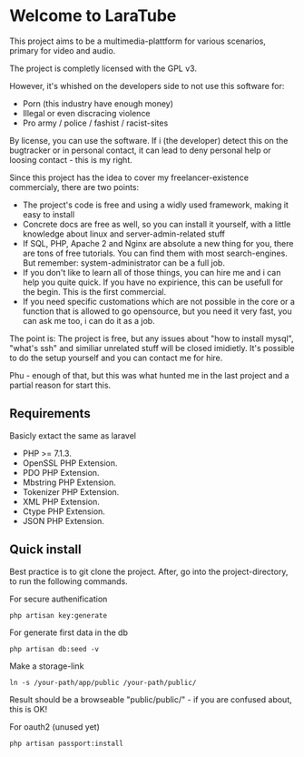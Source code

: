 # Welcome to LaraTube

This project aims to be a multimedia-plattform for various scenarios, primary for video and audio.

The project is completly licensed with the GPL v3.

However, it's whished on the developers side to not use this software for:

- Porn (this industry have enough money)
- Illegal or even discracing violence
- Pro army / police / fashist / racist-sites

By license, you can use the software. If i (the developer) detect this on the bugtracker or in personal contact, it can lead to deny personal help or loosing contact - this is my right.

Since this project has the idea to cover my freelancer-existence commercialy, there are two points:

- The project's code is free and using a widly used framework, making it easy to install
- Concrete docs are free as well, so you can install it yourself, with a little knowledge about linux and server-admin-related stuff
- If SQL, PHP, Apache 2 and Nginx are absolute a new thing for you, there are tons of free tutorials. You can find them with most search-engines. But remember: system-administrator can be a full job.
- If you don't like to learn all of those things, you can hire me and i can help you quite quick. If you have no expirience, this can be usefull for the begin. This is the first commercial.
- If you need specific customations which are not possible in the core or a function that is allowed to go opensource, but you need it very fast, you can ask me too, i can do it as a job.

The point is: The project is free, but any issues about "how to install mysql", "what's ssh" and similiar unrelated stuff will be closed imidietly. It's possible to do the setup yourself and you can contact me for hire.

Phu - enough of that, but this was what hunted me in the last project and a partial reason for start this.

## Requirements

Basicly extact the same as laravel

- PHP >= 7.1.3.
- OpenSSL PHP Extension.
- PDO PHP Extension.
- Mbstring PHP Extension.
- Tokenizer PHP Extension.
- XML PHP Extension.
- Ctype PHP Extension.
- JSON PHP Extension.

## Quick install

Best practice is to git clone the project. After, go into the project-directory, to run the following commands.

For secure authenification

    php artisan key:generate

For generate first data in the db

    php artisan db:seed -v

Make a storage-link

    ln -s /your-path/app/public /your-path/public/

Result should be a browseable "public/public/" - if you are confused about, this is OK!    

For oauth2 (unused yet)

    php artisan passport:install
